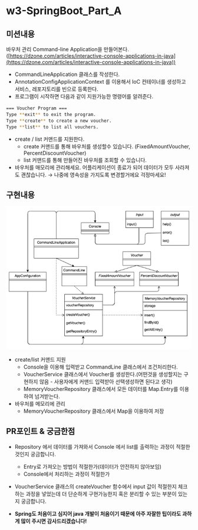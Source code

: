 # w3-SpringBoot_Part_A

## 미션내용
바우처 관리 Command-line Application을 만들어본다. ([https://dzone.com/articles/interactive-console-applications-in-java](https://dzone.com/articles/interactive-console-applications-in-java))

- CommandLineApplication 클래스를 작성한다.
- AnnotationConfigApplicationContext 를 이용해서 IoC 컨테이너를 생성하고 서비스, 레포지토리를 빈으로 등록한다.
- 프로그램이 시작하면 다음과 같이 지원가능한 명령어를 알려준다.

```bash
=== Voucher Program ===
Type **exit** to exit the program.
Type **create** to create a new voucher.
Type **list** to list all vouchers.
```
- create / list 커맨드를 지원한다.
    - create 커맨드를 통해 바우처를 생성할수 있습니다. (FixedAmountVoucher, PercentDiscountVoucher)
    - list 커맨드를 통해 만들어진 바우처를 조회할 수 있습니다.
- 바우처를 매모리에 관리해세요. 어플리케이션이 종료가 되어 데이터가 모두 사라져도 괜찮습니다. → 나중에 영속성을 가지도록 변경할거에요 걱정마세요!

## 구현내용

![Class Diagram](/img/orderproject.png)

- create/list 커맨드 지원
  - Console을 이용해 입력받고 CommandLine 클래스에서 조건처리한다.
  - VoucherService 클래스에서 Voucher를 생성한다.(어떤것을 생성할지는 구현하지 않음 - 사용자에게 커맨드 입력받아 선택생성하면 된다고 생각)
  - MemoryVoucherRepository 클래스에서 모든 데이터를 Map.Entry를 이용하여 넘겨받는다.
- 바우처를 메모리에 관리
  - MemoryVoucherRepository 클래스에서 Map을 이용하여 저장

## PR포인트 & 궁금한점

- Repository 에서 데이터를 가져와서 Console 에서 list를 출력하는 과정이 적절한것인지 궁금합니다.
  - Entry로 가져오는 방법이 적절한가(데이터가 안전하지 않아보임)
  - Console에서 처리하는 과정이 적절한가
- VoucherService 클래스의 createVoucher 함수에서 input 값이 적절한지 체크하는 과정을 넣었는데 더 단순하게 구현가능한지 혹은 분리할 수 있는 부분이 있는지 궁금합니다.

- **Spring도 처음이고 심지어 java 개발이 처음이기 때문에 아주 자잘한 팁이라도 과하게 많이 주시면 감사드리겠습니다!**
